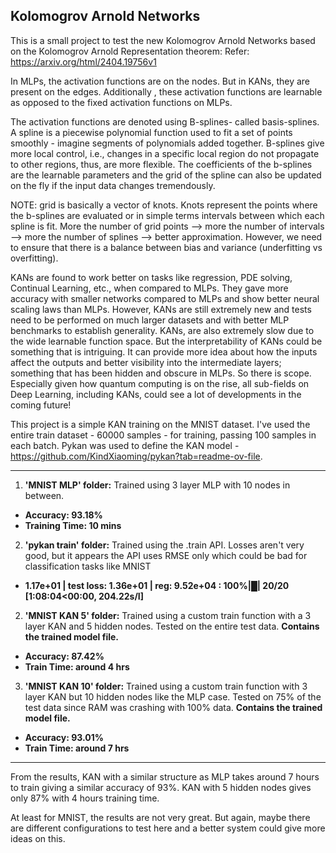 **Kolomogrov Arnold Networks**
-------------------------------------

This is a small project to test the new Kolomogrov Arnold Networks based on the 
Kolomogrov Arnold Representation theorem: 
Refer: https://arxiv.org/html/2404.19756v1

In MLPs, the activation functions are on the nodes. But in KANs, they are present
on the edges. Additionally , these activation functions are learnable as opposed to the
fixed activation functions on MLPs. 

The activation functions are denoted using B-splines- called basis-splines. A spline 
is a piecewise polynomial function used to fit a set of points smoothly - imagine 
segments of polynomials added together. B-splines give more local control, i.e., changes 
in a specific local region do not propagate to other regions, thus, are more flexible. The 
coefficients of the b-splines are the learnable parameters and the grid of the spline can
also be updated on the fly if the input data changes tremendously.

NOTE: grid is basically a vector of knots. Knots represent the points where the b-splines 
are evaluated or in simple terms intervals between which each spline is fit. More the number 
of grid points --> more the number of intervals --> more the number of splines --> better 
approximation. However, we need to ensure that there is a balance between bias and variance 
(underfitting vs overfitting).

KANs are found to work better on tasks like regression, PDE solving, Continual Learning, etc.,
when compared to MLPs. They gave more accuracy with smaller networks compared to MLPs and show 
better neural scaling laws than MLPs. However, KANs are still extremely new and tests need to 
be performed on much larger datasets and with better MLP benchmarks to establish generality. 
KANs, are also extremely slow due to the wide learnable function space. But the interpretability 
of KANs could be something that is intriguing. It can provide more idea about how the inputs affect 
the outputs and better visibility into the intermediate layers; something that has been hidden and 
obscure in MLPs. So there is scope. Especially given how quantum computing is on the rise, all 
sub-fields on Deep Learning, including KANs, could see a lot of developments in the coming 
future!

This project is a simple KAN training on the MNIST dataset. I've used the entire train dataset - 
60000 samples - for training, passing 100 samples in each batch. Pykan was used to define the KAN 
model - https://github.com/KindXiaoming/pykan?tab=readme-ov-file.

---------------------------
1. **'MNIST MLP' folder:** Trained using 3 layer MLP with 10 nodes in between.

- **Accuracy: 93.18%**   
- **Training Time: 10 mins**

2. **'pykan train' folder:** Trained using the .train API. Losses aren't very good, but it appears the 
API uses RMSE only which could be bad for classification tasks like MNIST

- **1.17e+01 | test loss: 1.36e+01 | reg: 9.52e+04 : 100%|█| 20/20 [1:08:04<00:00, 204.22s/I]**


2. **'MNIST KAN 5' folder:** Trained using a custom train function with a 3 layer KAN and 5 hidden nodes.
Tested on the entire test data. **Contains the trained model file.**


- **Accuracy: 87.42%**
- **Train Time: around 4 hrs**
 

3. **'MNIST KAN 10' folder:** Trained using a custom train function with 3 layer KAN but 10 hidden nodes 
like the MLP case. Tested on 75% of the test data since RAM was crashing with 100% data. **Contains the 
trained model file.**


- **Accuracy: 93.01%**
- **Train Time: around 7 hrs**

---------------------------

From the results, KAN with a similar structure as MLP takes around 7 hours to train giving a similar accuracy 
of 93%. KAN with 5 hidden nodes gives only 87% with 4 hours training time. 

At least for MNIST, the results are not very great. But again, maybe there are different configurations to 
test here and a better system could give more ideas on this. 








